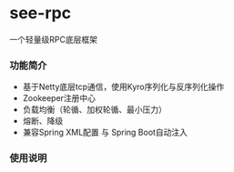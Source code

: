 # see-rpc
一个轻量级RPC底层框架

### 功能简介

- 基于Netty底层tcp通信，使用Kyro序列化与反序列化操作
- Zookeeper注册中心
- 负载均衡（轮循、加权轮循、最小压力）
- 熔断、降级
- 兼容Spring XML配置 与 Spring Boot自动注入


### 使用说明
